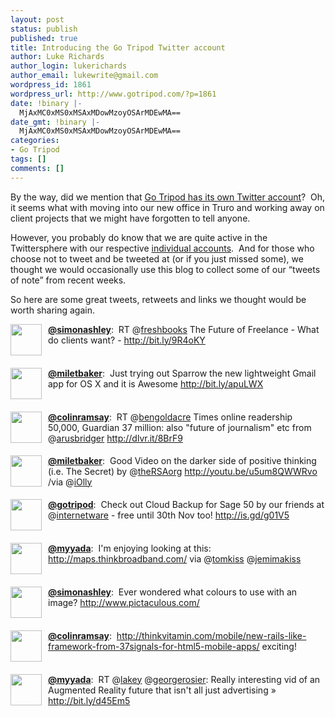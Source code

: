 ```yaml
---
layout: post
status: publish
published: true
title: Introducing the Go Tripod Twitter account
author: Luke Richards
author_login: lukerichards
author_email: lukewrite@gmail.com
wordpress_id: 1861
wordpress_url: http://www.gotripod.com/?p=1861
date: !binary |-
  MjAxMC0xMS0xMSAxMDowMzoyOSArMDEwMA==
date_gmt: !binary |-
  MjAxMC0xMS0xMSAxMDowMzoyOSArMDEwMA==
categories:
- Go Tripod
tags: []
comments: []
---
```

<p>By the way, did we mention that <a href="http://twitter.com/#!/gotripod">Go Tripod has its own Twitter account</a>?  Oh, it seems what with moving into our new office in Truro and working away on client projects that we might have forgotten to tell anyone.</p>
<p>However, you probably do know that we are quite active in the Twittersphere with our respective <a href="http://www.gotripod.com/about/">individual accounts</a>.  And for those who choose not to tweet and be tweeted at (or if you just missed some), we thought we would occasionally use this blog to collect some of our “tweets of note” from recent weeks.</p>
<p>So here are some great tweets, retweets and links we thought would be worth sharing again.</p>
<div style="height: 70px;"><strong><a href="http://www.gotripod.com/wp-content/uploads/2010/11/Simon.jpg"><img class="preserveDimensions" style="float:left; margin-right: 10px;" title="Simon" src="http://www.gotripod.com/wp-content/uploads/2010/11/Simon-150x150.jpg" alt="" width="50" height="50" /></a><a href="http://twitter.com/#!/simonashley/status/1363768466472960">@simonashley</a></strong>:  RT @<a href="http://twitter.com/freshbooks">freshbooks</a> The Future of Freelance - What do clients want? - <a href="http://bit.ly/9R4oKY">http://bit.ly/9R4oKY</a></div>
<div style="height: 70px;"><img class="preserveDimensions" src="http://www.gotripod.com/wp-content/uploads/2010/11/Jon-150x150.jpg" alt="" title="Jon" width="50" height="50" style="float:left; margin-right: 10px;" /><a href="http://twitter.com/#!/miletbaker/status/29659381143"><strong>@miletbaker</strong></a>:  Just trying out Sparrow the new lightweight Gmail app for OS X and it is Awesome <a href="http://bit.ly/apuLWX">http://bit.ly/apuLWX</a></div>
<div style="height: 70px;"><img class="preserveDimensions" src="http://www.gotripod.com/wp-content/uploads/2010/11/Colin-150x150.jpg" alt="" title="Colin" width="50" height="50" class="alignnone size-thumbnail wp-image-1877" style="float:left; margin-right: 10px;" /><a href="http://twitter.com/#!/colinramsay"><strong>@colinramsay</strong></a>:  RT @<a title="ben goldacre" href="http://twitter.com/#%21/bengoldacre">bengoldacre</a> Times online readership 50,000, Guardian 37 million: also "future of journalism" etc from @<a href="http://twitter.com/arusbridger">arusbridger</a> <a href="http://dlvr.it/8BrF9">http://dlvr.it/8BrF9</a></div>
<div style="height: 70px;"><img class="preserveDimensions" src="http://www.gotripod.com/wp-content/uploads/2010/11/Jon-150x150.jpg" alt="" title="Jon" width="50" height="50" style="float:left; margin-right: 10px;" /><a href="http://twitter.com/#!/miletbaker/status/1627451650215938"><strong>@miletbaker</strong></a>:  Good Video on the darker side of positive thinking (i.e. The Secret) by @<a href="http://twitter.com/theRSAorg">theRSAorg</a> <a href="http://youtu.be/u5um8QWWRvo">http://youtu.be/u5um8QWWRvo</a> /via @<a href="http://twitter.com/iOlly">iOlly</a></div>
<div style="height: 70px;"><img class="preserveDimensions" src="http://www.gotripod.com/wp-content/uploads/2010/11/avatar-150x150.png" alt="" title="Go Tripod" width="50" height="50" style="float:left; margin-right: 10px;" /><a href="http://twitter.com/#!/gotripod/status/27228211554"><strong>@gotripod</strong></a>:  Check out Cloud Backup for Sage 50 by our friends at @<a href="http://twitter.com/internetware">internetware</a> - free until 30th Nov too! <a href="http://is.gd/g01V5">http://is.gd/g01V5</a></div>
<div style="height: 70px;"><img class="preserveDimensions" src="http://www.gotripod.com/wp-content/uploads/2010/11/me_on_halloween-150x150.jpg" alt="" title="Go Tripod" width="50" height="50" style="float:left; margin-right: 10px;" /><a href="http://twitter.com/#!/myyada/status/1668798608310272"><strong>@myyada</strong></a>:  I'm enjoying looking at this: <a href="http://maps.thinkbroadband.com/">http://maps.thinkbroadband.com/</a> via @<a href="http://twitter.com/tomkiss">tomkiss</a> @<a href="http://twitter.com/jemimakiss">jemimakiss</a></div>
<div style="height: 70px;"><a href="http://www.gotripod.com/wp-content/uploads/2010/11/Simon.jpg"><img class="preserveDimensions" style="float:left; margin-right: 10px;" title="Simon" src="http://www.gotripod.com/wp-content/uploads/2010/11/Simon-150x150.jpg" alt="" width="50" height="50" /></a><a href="http://twitter.com/#!/simonashley/status/1243164421652480"><strong>@simonashley</strong></a>:  Ever wondered what colours to use with an image? <a href="http://www.pictaculous.com/">http://www.pictaculous.com/</a></div>
<div style="height: 70px;"><img class="preserveDimensions" src="http://www.gotripod.com/wp-content/uploads/2010/11/Colin-150x150.jpg" alt="" title="Colin" width="50" height="50" class="alignnone size-thumbnail wp-image-1877" style="float:left; margin-right: 10px;" /><a href="http://twitter.com/#!/colinramsay/status/1943011856486400"><strong>@colinramsay</strong></a>:  <a href="http://thinkvitamin.com/mobile/new-rails-like-framework-from-37signals-for-html5-mobile-apps/">http://thinkvitamin.com/mobile/new-rails-like-framework-from-37signals-for-html5-mobile-apps/</a> exciting!</div>
<div style="height: 70px;"><img class="preserveDimensions" src="http://www.gotripod.com/wp-content/uploads/2010/11/me_on_halloween-150x150.jpg" alt="" title="Go Tripod" width="50" height="50" style="float:left; margin-right: 10px;" /><a href="http://twitter.com/#!/lakey/status/29658157074"><strong>@myyada</strong></a>:  RT @<a title="Chris Lake" href="http://twitter.com/#%21/lakey">lakey</a> @<a href="http://twitter.com/georgerosier">georgerosier</a>: Really interesting vid of an Augmented Reality future that isn't all just advertising » <a href="http://bit.ly/d45Em5">http://bit.ly/d45Em5</a></div>
